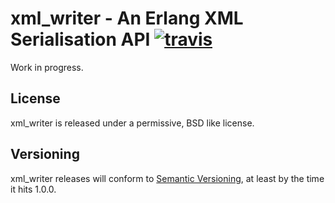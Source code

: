 # xml_writer - An Erlang XML Serialisation API [![travis](https://secure.travis-ci.org/hyperthunk/xml_writer.png)](http://travis-ci.org/hyperthunk/xml_writer)

Work in progress.

## License

xml_writer is released under a permissive, BSD like license.

## Versioning

xml_writer releases will conform to [Semantic Versioning](http://semver.org), at least by the time it hits 1.0.0.
